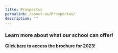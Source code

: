 ```yaml
---
title: Prospectus
permalink: /about-us/Prospectus/
description: ""
---
```


### Learn more about what our school can offer!

**Click [here](/files/Brochure/LVSS%20Brochure%202023.pdf) to access the brochure for 2023!**